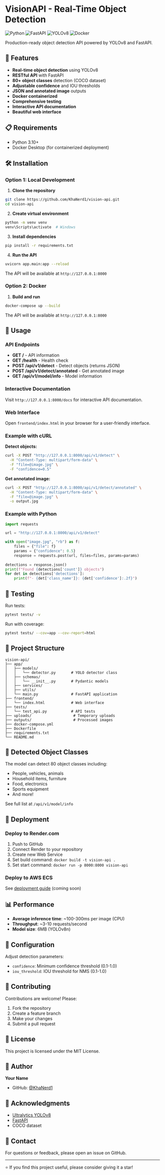 # VisionAPI - Real-Time Object Detection

![Python](https://img.shields.io/badge/python-3.10-blue.svg)
![FastAPI](https://img.shields.io/badge/FastAPI-0.104-green.svg)
![YOLOv8](https://img.shields.io/badge/YOLOv8-latest-orange.svg)
![Docker](https://img.shields.io/badge/docker-ready-blue.svg)

Production-ready object detection API powered by YOLOv8 and FastAPI.

## 🚀 Features

- **Real-time object detection** using YOLOv8
- **RESTful API** with FastAPI
- **80+ object classes** detection (COCO dataset)
- **Adjustable confidence** and IOU thresholds
- **JSON and annotated image** outputs
- **Docker containerized**
- **Comprehensive testing**
- **Interactive API documentation**
- **Beautiful web interface**

## 📋 Requirements

- Python 3.10+
- Docker Desktop (for containerized deployment)

## 🛠️ Installation

### Option 1: Local Development

1. **Clone the repository**
```bash
git clone https://github.com/KhaNerd1/vision-api.git
cd vision-api
```

2. **Create virtual environment**
```bash
python -m venv venv
venv\Scripts\activate  # Windows
```

3. **Install dependencies**
```bash
pip install -r requirements.txt
```

4. **Run the API**
```bash
uvicorn app.main:app --reload
```

The API will be available at `http://127.0.0.1:8000`

### Option 2: Docker

1. **Build and run**
```bash
docker-compose up --build
```

The API will be available at `http://127.0.0.1:8000`

## 🎯 Usage

### API Endpoints

- **GET /** - API information
- **GET /health** - Health check
- **POST /api/v1/detect** - Detect objects (returns JSON)
- **POST /api/v1/detect/annotated** - Get annotated image
- **GET /api/v1/model/info** - Model information

### Interactive Documentation

Visit `http://127.0.0.1:8000/docs` for interactive API documentation.

### Web Interface

Open `frontend/index.html` in your browser for a user-friendly interface.

### Example with cURL

**Detect objects:**
```bash
curl -X POST "http://127.0.0.1:8000/api/v1/detect" \
  -H "Content-Type: multipart/form-data" \
  -F "file=@image.jpg" \
  -F "confidence=0.5"
```

**Get annotated image:**
```bash
curl -X POST "http://127.0.0.1:8000/api/v1/detect/annotated" \
  -H "Content-Type: multipart/form-data" \
  -F "file=@image.jpg" \
  -o output.jpg
```

### Example with Python
```python
import requests

url = "http://127.0.0.1:8000/api/v1/detect"

with open("image.jpg", "rb") as f:
    files = {"file": f}
    params = {"confidence": 0.5}
    response = requests.post(url, files=files, params=params)
    
detections = response.json()
print(f"Found {detections['count']} objects")
for det in detections['detections']:
    print(f"- {det['class_name']}: {det['confidence']:.2f}")
```

## 🧪 Testing

Run tests:
```bash
pytest tests/ -v
```

Run with coverage:
```bash
pytest tests/ --cov=app --cov-report=html
```

## 📁 Project Structure
```
vision-api/
├── app/
│   ├── models/
│   │   └── detector.py       # YOLO detector class
│   ├── schemas/
│   │   └── __init__.py       # Pydantic models
│   ├── services/
│   ├── utils/
│   └── main.py               # FastAPI application
├── frontend/
│   └── index.html            # Web interface
├── tests/
│   └── test_api.py           # API tests
├── uploads/                   # Temporary uploads
├── outputs/                   # Processed images
├── docker-compose.yml
├── Dockerfile
├── requirements.txt
└── README.md
```

## 🎨 Detected Object Classes

The model can detect 80 object classes including:
- People, vehicles, animals
- Household items, furniture
- Food, electronics
- Sports equipment
- And more!

See full list at `/api/v1/model/info`

## 🚀 Deployment

### Deploy to Render.com

1. Push to GitHub
2. Connect Render to your repository
3. Create new Web Service
4. Set build command: `docker build -t vision-api .`
5. Set start command: `docker run -p 8000:8000 vision-api`

### Deploy to AWS ECS

See [deployment guide](docs/deployment.md) (coming soon)

## 📊 Performance

- **Average inference time**: ~100-300ms per image (CPU)
- **Throughput**: ~3-10 requests/second
- **Model size**: 6MB (YOLOv8n)

## 🔧 Configuration

Adjust detection parameters:
- `confidence`: Minimum confidence threshold (0.1-1.0)
- `iou_threshold`: IOU threshold for NMS (0.1-1.0)

## 🤝 Contributing

Contributions are welcome! Please:
1. Fork the repository
2. Create a feature branch
3. Make your changes
4. Submit a pull request

## 📝 License

This project is licensed under the MIT License.

## 👤 Author

**Your Name**
- GitHub: [@KhaNerd1](https://github.com/KhaNerd1)

## 🙏 Acknowledgments

- [Ultralytics YOLOv8](https://github.com/ultralytics/ultralytics)
- [FastAPI](https://fastapi.tiangolo.com/)
- COCO dataset

## 📧 Contact

For questions or feedback, please open an issue on GitHub.

---

⭐ If you find this project useful, please consider giving it a star!